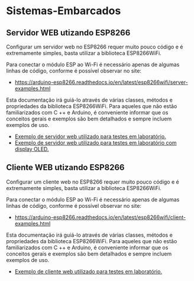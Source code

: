 # Sistemas-Embarcados

Servidor WEB utizando ESP8266
------

Configurar um servidor web no ESP8266 requer muito pouco código e é extremamente simples, basta utilizar a biblioteca ESP8266WiFi.

Para conectar o módulo ESP ao Wi-Fi é necessário apenas de algumas linhas de código, conforme é possível observar no site:

* https://arduino-esp8266.readthedocs.io/en/latest/esp8266wifi/server-examples.html

Esta documentação irá guiá-lo através de várias classes, métodos e propriedades da biblioteca ESP8266WiFi. Para aqueles que não estão familiarizados com C ++ e Arduino, é conveniente informar que os conceitos gerais e exemplos são bem detalhados e sempre incluem exemplos de uso.

* [Exemplo de servidor web utilizado para testes em laboratório.](ESP8266/Arduino%20IDE/WebServerESP8266/WebServerESP8266.ino "Exemplo WEB server")
* [Exemplo de servidor web utilizado para testes em laboratório com display OLED.](ESP8266/Arduino%20IDE/WebServerESP8266-OLED/WebServerESP8266.ino "Exemplo WEB server - OLED")

Cliente WEB utizando ESP8266
------

Configurar um cliente web no ESP8266 requer muito pouco código e é extremamente simples, basta utilizar a biblioteca ESP8266WiFi.

Para conectar o módulo ESP ao Wi-Fi é necessário apenas de algumas linhas de código, conforme é possível observar no site:

* https://arduino-esp8266.readthedocs.io/en/latest/esp8266wifi/client-examples.html

Esta documentação irá guiá-lo através de várias classes, métodos e propriedades da biblioteca ESP8266WiFi. Para aqueles que não estão familiarizados com C ++ e Arduino, é conveniente informar que os conceitos gerais e exemplos são bem detalhados e sempre incluem exemplos de uso.

* [Exemplo de cliente web utilizado para testes em laboratório.](ESP8266/Arduino%20IDE/WebClientESP8266/WebClientESP8266.ino "Exemplo WEB server")

